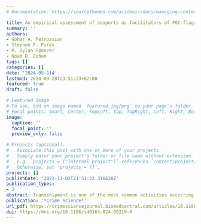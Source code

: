 ```yaml
---
# Documentation: https://sourcethemes.com/academic/docs/managing-content/

title: An empirical assessment of seaports as facilitators of FOC-flagged transshipment landings
summary: ''
authors:
- Gohar A. Petrossian
- Stephen F. Pires
- M. Dylan Spencer
- Noah D. Cohen
tags: []
categories: []
date: '2024-05-114'
lastmod: 2020-09-28T23:51:23+02:00
featured: true
draft: false

# Featured image
# To use, add an image named `featured.jpg/png` to your page's folder.
# Focal points: Smart, Center, TopLeft, Top, TopRight, Left, Right, BottomLeft, Bottom, BottomRight.
image:
  caption: ''
  focal_point: ''
  preview_only: false

# Projects (optional).
#   Associate this post with one or more of your projects.
#   Simply enter your project's folder or file name without extension.
#   E.g. `projects = ["internal-project"]` references `content/project/deep-learning/index.md`.
#   Otherwise, set `projects = []`.
projects: []
publishDate: '2022-11-02T21:51:22.316630Z'
publication_types:
- 2
abstract: Transshipment is one of the most common activities occurring between carriers and fishing vessels to exchange fish, as well as fuel, crew, and gear at sea or at port. While transshipment reduces the need for the fishing vessels to visit ports to offload their catches, thus increasing their efficiency, research has shown that this activity is also one of the major facilitators of IUU fishing. Research on transshipments is limited, and the few studies that are available on the subject focus on identifying hotspots of transshipment, and networks of actors involved. No study to date has examined the role ports play in facilitating transshipment activities, nor are there any studies that examine whether ports that are affiliated with China (the country with the highest IUU Fishing Index Score and 38% of the global share of distant-water fleets) are more likely to experience disproportionately higher volumes of FOC- flagged carrier vessel visits. Therefore, using the carrier vessel portal database from Global Fishing Watch, which contains information on the origin and destination ports of the carrier vessels involved in transshipment activities between 2015 and 2022, this research aims to (a) understand hot spots of FOC-flagged carrier vessel activity in the high seas and where such vessels offload their catches around the world; and (b) empirically test the characteristics of the ports (and the countries where these ports are located) used by these vessels to offload their catches. Findings suggest that ports that experience higher volumes of fishing vessel traffic, are in close proximity to high-seas transshipment activities involving FOC-flagged carriers, are designated ports of entry for foreign vessels, are Chinese-affiliated, as well as have low monitoring, control, and surveillance capacity are significantly more likely to be visited by FOC-flagged high-risk carrier vessels. This research proposes policy recommendations deriving from the findings of this research.
publication: '*Crime Science*'
url_pdf: https://crimesciencejournal.biomedcentral.com/articles/10.1186/s40163-024-00210-0
doi: https://doi.org/10.1186/s40163-024-00210-0
---
```

